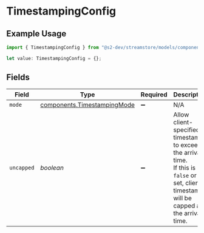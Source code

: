 # TimestampingConfig

## Example Usage

```typescript
import { TimestampingConfig } from "@s2-dev/streamstore/models/components";

let value: TimestampingConfig = {};
```

## Fields

| Field                                                                                                                                              | Type                                                                                                                                               | Required                                                                                                                                           | Description                                                                                                                                        |
| -------------------------------------------------------------------------------------------------------------------------------------------------- | -------------------------------------------------------------------------------------------------------------------------------------------------- | -------------------------------------------------------------------------------------------------------------------------------------------------- | -------------------------------------------------------------------------------------------------------------------------------------------------- |
| `mode`                                                                                                                                             | [components.TimestampingMode](../../models/components/timestampingmode.md)                                                                         | :heavy_minus_sign:                                                                                                                                 | N/A                                                                                                                                                |
| `uncapped`                                                                                                                                         | *boolean*                                                                                                                                          | :heavy_minus_sign:                                                                                                                                 | Allow client-specified timestamps to exceed the arrival time.<br/>If this is `false` or not set, client timestamps will be capped at the arrival time. |